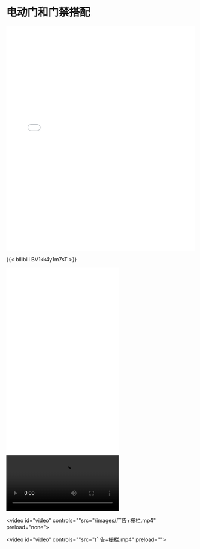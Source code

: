 # 电动门和门禁搭配




<embed id="pdfPlayer" src="电动平开门手册.pdf" type="application/pdf" width="100%" height="600" >

{{< bilibili BV1kk4y1m7sT >}}

<iframe src="//player.bilibili.com/player.html?aid=754115200&bvid=BV1kk4y1m7sT&cid=220773148&page=1" scrolling="no" border="0" height="500" frameborder="no" framespacing="0" allowfullscreen="true"> </iframe>

<video id="video" controls="" preload="" >
    <source id="mp4" src="广告+栅栏.mp4" type="video/mp4">
</video>



<video id="video" controls=""src="/images/广告+栅栏.mp4" preload="none">

<video id="video" controls=""src="广告+栅栏.mp4" preload="">

